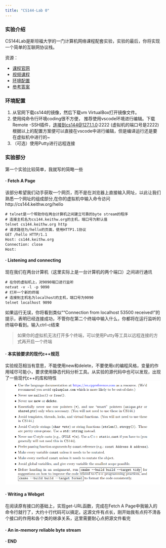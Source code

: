 ```yaml
---
title: "CS144-Lab 0"
---
```



### 实验介绍
CS144Lab是斯坦福大学的一门计算机网络课程配套实验，实验的最后，你将实现一个简单的互联网协议栈。

资源：

- [课程官网 ](https://cs144.github.io)
- [视频课程](https://www.bilibili.com/video/BV137411Z7LR/?spm_id_from=333.337.search-card.all.click&vd_source=e97d03eca94901a34a288555c2befb19)
- [环境配置](https://stanford.edu/class/cs144/vm_howto/)
- [参考答案](https://github.com/PKUFlyingPig/CS144-Computer-Network)

### 环境配置
1. 从官网下载cs144的镜像，然后下载vm VirtualBox打开镜像文件。
2. 使用纯命令行环境coding很不方便， 推荐使用vscode环境进行编辑。下载Remote -SSH插件，连接到cs144@127.1.1.0:2222 (虚拟机的端口号是2222)
根据以上的配置方案便可以直接在vscode中进行编辑，但是编译运行还是要在虚拟机中进行的~
3. （可选）使用Putty进行远程连接


### 实验部分
第一个实验比较简单，我就写的简略一些
#### · Fetch A Page
该部分希望我们动手获取一个网页，而不是在浏览器上直接输入网址，以此让我们熟悉一个网址的组成部分,在你的虚拟机中输入命令访问http://cs144.keithw.org/hello
```
# telnet是一个帮助你在两台计算机之间建立可靠的byte stream的程序
# 连接主机名为cs144.keithw.org的主机，端口号为默认值
telnet cs144.keithw.org http
# 请求路径为/hello的页面，使用HTTP1.1协议
GET /hello HTTP/1.1 
Host: cs144.keithw.org
Connection: close
Host: 
```
#### · Listening and connecting
现在我们在两台计算机（这里实际上是一台计算机的两个端口）之间进行通讯
```
# 在你的虚拟机上，对9090端口进行监听
netvat -v -l -p 9090
# 打开一个新的终端
# 连接到主机名为localhost的主机，端口号为9090
telnet localhost 9090
```
如果运行无误，你将看到类似““Connection from localhost 53500 received!”的提示，表明已经连接成功，不管你在第二个终端中输入什么，你都将在运行监听的终端中看到。输入ctrl-c结束
> 如果你的虚拟机无法打开多个终端，可以使用Putty等工具以远程连接的方式再开启一个终端
#### · 本实验要求的现代c++规范
实验规范相当有意思，不能使用new和delete，不要使用c的编程风格，变量的作用域尽可能小，要求使用静态代码分析工具。从实验的源代码中也可以发现，出现了一些现代c++的库和特性
<img src="../assets/images/cs144Lab0/ce514ba5e00b58dfa14a3bfbb4cc169.png">

#### · Writing a Webget
在阅读原有接口的基础上，实现get-URL函数，完成在Fetch A Page中我输入的命令行就行了，大约十行代码可以搞定。这源文件有点长，刚开始我有点捋不清各个接口的作用和各个类的继承关系，这里需要耐心点把源文件看完

#### · An in-memory reliable byte stream
#### · END 